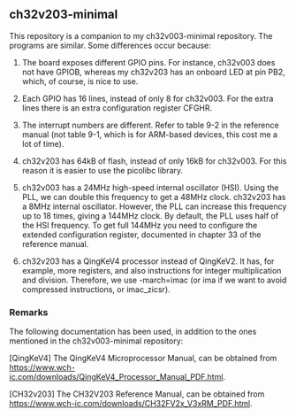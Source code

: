 ## ch32v203-minimal

This repository is a companion to my ch32v003-minimal repository. The programs are similar. Some differences occur because:

1. The board exposes different GPIO pins. For instance, ch32v003 does not have GPIOB, whereas my ch32v203 has an onboard LED at pin PB2, which,
of course, is nice to use.

2. Each GPIO has 16 lines, instead of only 8 for ch32v003. For the extra lines there is an extra configuration register CFGHR.

3. The interrupt numbers are different. Refer to table 9-2 in the reference manual (not table 9-1, which is for ARM-based devices, this cost me
a lot of time).

4. ch32v203 has 64kB of flash, instead of only 16kB for ch32v003. For this reason it is easier to use the picolibc library.

5. ch32v003 has a 24MHz high-speed internal oscillator (HSI). Using the PLL, we can double this frequency to get a 48MHz clock. ch32v203 has a 8MHz internal
oscillator. However, the PLL can increase this frequency up to 18 times, giving a 144MHz clock. By default, the PLL uses half of the HSI frequency. To get full 144MHz
you need to configure the extended configuration register, documented in chapter 33 of the reference manual.

6. ch32v203 has a QingKeV4 processor instead of QingKeV2. It has, for example, more registers, and also instructions for integer multiplication and division. Therefore, we use -march=imac (or ima if we
want to avoid compressed instructions, or imac_zicsr).

### Remarks

The following documentation has been used, in addition to the ones mentioned in the ch32v003-minimal repository:

[QingKeV4] The QingKeV4 Microprocessor Manual, can be obtained from <https://www.wch-ic.com/downloads/QingKeV4_Processor_Manual_PDF.html>.

[CH32v203] The CH32V203 Reference Manual, can be obtained from <https://www.wch-ic.com/downloads/CH32FV2x_V3xRM_PDF.html>.
